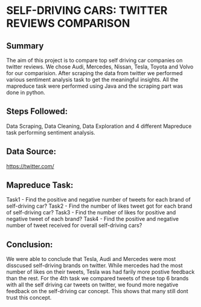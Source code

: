 # SELF-DRIVING CARS: TWITTER REVIEWS COMPARISON
## Summary
The aim of this project is to compare top self driving car companies on twitter reviews. We chose Audi, Mercedes, Nissan, Tesla, Toyota and Volvo for our comparision. After scraping the data from twitter we performed various sentiment analysis task to get the meaningful insights. All the mapreduce task were performed using Java and the scraping part was done in python.
## Steps Followed:
Data Scraping, Data Cleaning, Data Exploration and 4 different Mapreduce task performing sentiment analysis.
## Data Source:
https://twitter.com/
## Mapreduce Task:
Task1 - Find the positive and negative number of tweets for each brand of self-driving car?
Task2 - Find the number of likes tweet got for each brand of self-driving car?
Task3 - Find the number of likes for positive and negative tweet of each brand?
Task4 - Find the positive and negative number of tweet received for overall self-driving cars?
## Conclusion:
We were able to conclude that Tesla, Audi and Mercedes were most disscused self-driving brands on twitter. While mercedes had the most number of likes on their tweets, Tesla was had farily more postive feedback than the rest. For the 4th task we compared tweets of these top 6 brands with all the self driving car tweets on twitter, we found more negative feedback on the self-driving car concept. This shows that many still dont trust this concept. 

